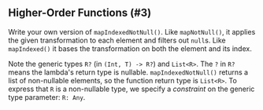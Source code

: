 ## Higher-Order Functions (#3)

Write your own version of `mapIndexedNotNull()`. Like `mapNotNull()`, it
applies the given transformation to each element and filters out `null`s. Like
`mapIndexed()` it bases the transformation on both the element and its index.

Note the generic types `R?` (in `(Int, T) -> R?`) and `List<R>`. The `?` in
`R?` means the lambda's return type is nullable. `mapIndexedNotNull()` returns
a list of non-nullable elements, so the function return type is `List<R>`. To
express that `R` is a non-nullable type, we specify a *constraint* on the
generic type parameter: `R: Any`.